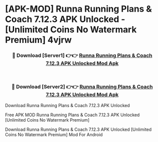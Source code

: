 # [APK-MOD] Runna  Running Plans & Coach 7.12.3 APK Unlocked - [Unlimited Coins No Watermark Premium] 4vjrw



<div align="center">
<h3>🔴 Download [Server1] 👉👉 <a href="https://momento.my/?title=Runna__Running_Plans_&_Coach_7.12.3_APK_Unlocked">Runna  Running Plans & Coach 7.12.3 APK Unlocked Mod Apk</a></h3><br>

<h3>🔴 Download [Server2] 👉👉 <a href="https://momento.my/?title=Runna__Running_Plans_&_Coach_7.12.3_APK_Unlocked">Runna  Running Plans & Coach 7.12.3 APK Unlocked Mod Apk</a></h3>
</div>



Download Runna  Running Plans & Coach 7.12.3 APK Unlocked 

Free APK MOD Runna  Running Plans & Coach 7.12.3 APK Unlocked [Unlimited Coins No Watermark Premium]

Download Runna  Running Plans & Coach 7.12.3 APK Unlocked [Unlimited Coins No Watermark Premium] Mod For Android
